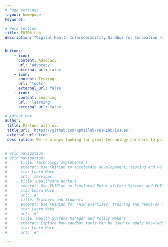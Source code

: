 ```yaml
---
# Page settings
layout: homepage
keywords:

# Hero section
title: FHIR® Lab
description: "Digital Health Interoeprability Sandbox for Innovation and Capacity Building. FHIR® Lab is an interoperability sandbox designed for low-resource settings, as a safe, practical environment where countries can build local skills, test big ideas, and accelerate the adoption of international digital health standards like HL7® FHIR®, SNOMED CT, and ICD. Whether you're a policymaker, implementer, developer, or trainer, FHIR Lab supports advocacy, hands-on learning, and real-world testing, before major investments and scaling up to national systems. It's your plug-and-play launchpad for digital health transformation, suited for local needs, and aligned with global best practices.<br><br>FHIR® Lab is part of The Strengthening Standards Capability Project (SSCP), co-funded by CSIRO Australia and Australian Government, Department of Foreign Affairs and Trade <br><br>HL7® and FHIR® are registered trademarks of Health Level Seven International."


buttons:
    - icon: 
      content: Advocacy
      url: 'advocacy'
      external_url: false
    - icon: 
      content: Testing
      url: 'tools'
      external_url: false
    - icon: 
      content: Learning
      url: 'learning'
      external_url: false

# Author box
author:
 title: Partner with us.
 title_url: 'https://github.com/upmsilab/FHIRLab/issues'
 external_url: true
 description: We’re always looking for great technology partners to power our sandbox. If you have a platform that supports health information exchange and want to make it available in FHIRLab, let’s talk!  
        

# Grid navigation
# grid_navigation:
#    - title: Technology Implementers
#      excerpt: Use FhirLab to accelerate developement, testing and validation of standards-based digital health solutions.
#      cta: Learn More
#      url: 'services'
#    - title: Healthcare Workers
#      excerpt: Use FHIRLab as Simulated Point-of-Care Systems and FHIR enabled digital applicatins to explore real-world healthcare usecases.
#      cta: Learn More
#      url: '#'
#    - title: Trainers and Students
#      excerpt: Use FHIRLab for FHIR exercises, training and hands-on immersive learning.
#      cta: Learn More
#      url: '#'
#    - title: Health Systems Manager and Policy Makers
#      excerpt: Explore how sandbox tools can be used to apply knowledge for healthcare issues.
#      cta: Learn More
#      url: '#'

---
```

